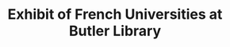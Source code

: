 ---
pid: '32'
_date: '1954'
derivativo_link: https://derivativo-3.library.columbia.edu/iiif/2/ldpd:341002/
dlc_link: https://dlc.library.columbia.edu/catalog/cul:f7m0cfxq13
format: photographs
iiif_json: https://derivativo-3.library.columbia.edu/iiif/2/ldpd:341002/info.json
_name: 
native_jpg: https://derivativo-3.library.columbia.edu/iiif/2/ldpd:341002/full/!768,768/0/native.jpg
shelf_location: Box no. MS 149, Folder no. Folder 2 (Bicentennial - Exhibits - Columbia
  University, New York, 1954), Historical Photograph Collection
subjects: Academic libraries; New York (N.Y.); Butler Library
summary: Image of (L to R) Pierre Douzelot, President Grayson Kirk, Jean Sarrailk,
  and Henri Bonnet examining a part of the exhibit of French Universities at Butler
  Library, 18 October 1954.
title: Exhibit of French Universities at Butler Library
permalink: /photos/32/
layout: photo-page
---